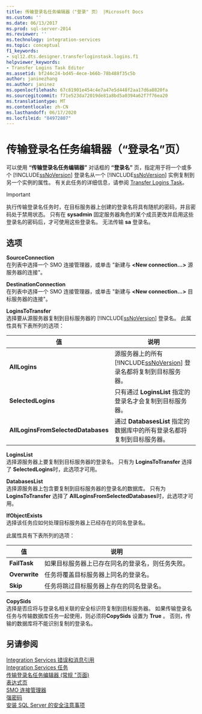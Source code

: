 ```yaml
---
title: 传输登录名任务编辑器（"登录" 页） |Microsoft Docs
ms.custom: ''
ms.date: 06/13/2017
ms.prod: sql-server-2014
ms.reviewer: ''
ms.technology: integration-services
ms.topic: conceptual
f1_keywords:
- sql12.dts.designer.transferloginstask.logins.f1
helpviewer_keywords:
- Transfer Logins Task Editor
ms.assetid: bf244c24-bd45-4ece-b66b-78b488f35c5b
author: janinezhang
ms.author: janinez
ms.openlocfilehash: 67c81901e454c4e7a47e5d448f2aa17d6a8820fa
ms.sourcegitcommit: f71e523da72019de81a8bd5a0394a62f7f76ea20
ms.translationtype: MT
ms.contentlocale: zh-CN
ms.lasthandoff: 06/17/2020
ms.locfileid: "84972807"
---
```

# <a name="transfer-logins-task-editor-logins-page"></a>传输登录名任务编辑器（“登录名”页）
  可以使用 **“传输登录名任务编辑器”** 对话框的 **“登录名”** 页，指定用于将一个或多个 [!INCLUDE[ssNoVersion](../includes/ssnoversion-md.md)] 登录名从一个 [!INCLUDE[ssNoVersion](../includes/ssnoversion-md.md)] 实例复制到另一个实例的属性。 有关此任务的详细信息，请参阅 [Transfer Logins Task](control-flow/transfer-logins-task.md)。  
  
> [!IMPORTANT]  
>  执行传输登录名任务时，在目标服务器上创建的登录名将具有随机的密码，并且密码处于禁用状态。 只有在 **sysadmin** 固定服务器角色的某个成员更改并启用这些登录名的密码后，才可使用这些登录名。 无法传输 **sa** 登录名。  
  
## <a name="options"></a>选项  
 **SourceConnection**  
 在列表中选择一个 SMO 连接管理器，或单击 "新建与 **\<New connection...>** 源服务器的连接"。  
  
 **DestinationConnection**  
 在列表中选择一个 SMO 连接管理器，或单击 "新建与 **\<New connection...>** 目标服务器的连接"。  
  
 **LoginsToTransfer**  
 选择要从源服务器复制到目标服务器的 [!INCLUDE[ssNoVersion](../includes/ssnoversion-md.md)] 登录名。 此属性具有下表所列的选项：  
  
|值|说明|  
|-----------|-----------------|  
|**AllLogins**|源服务器上的所有 [!INCLUDE[ssNoVersion](../includes/ssnoversion-md.md)] 登录名都将复制到目标服务器。|  
|**SelectedLogins**|只有通过 **LoginsList** 指定的登录名才会复制到目标服务器。|  
|**AllLoginsFromSelectedDatabases**|通过 **DatabasesList** 指定的数据库中的所有登录名都将复制到目标服务器。|  
  
 **LoginsList**  
 选择源服务器上要复制到目标服务器的登录名。 只有为 **LoginsToTransfer** 选择了 **SelectedLogins**时，此选项才可用。  
  
 **DatabasesList**  
 选择源服务器上包含要复制到目标服务器的登录名的数据库。 只有为 **LoginsToTransfer** 选择了 **AllLoginsFromSelectedDatabases**时，此选项才可用。  
  
 **IfObjectExists**  
 选择该任务应如何处理目标服务器上已经存在的同名登录名。  
  
 此属性具有下表所列的选项：  
  
|值|说明|  
|-----------|-----------------|  
|**FailTask**|如果目标服务器上已存在同名的登录名，则任务失败。|  
|**Overwrite**|任务将覆盖目标服务器上同名的登录名。|  
|**Skip**|任务将跳过目标服务器上存在的同名登录名。|  
  
 **CopySids**  
 选择是否应将与登录名相关联的安全标识符复制到目标服务器。 如果传输登录名任务与传输数据库任务一起使用，则必须将**CopySids** 设置为 **True** 。 否则，传输的数据库将不能识别复制的登录名。  
  
## <a name="see-also"></a>另请参阅  
 [Integration Services 错误和消息引用](../../2014/integration-services/integration-services-error-and-message-reference.md)   
 [Integration Services 任务](control-flow/integration-services-tasks.md)   
 [传输登录名任务编辑器 &#40;常规 "页面&#41;](general-page-of-integration-services-designers-options.md)   
 [表达式页](expressions/expressions-page.md)   
 [SMO 连接管理器](connection-manager/smo-connection-manager.md)   
 [强密码](../relational-databases/security/strong-passwords.md)   
 [安装 SQL Server 的安全注意事项](../../2014/sql-server/install/security-considerations-for-a-sql-server-installation.md)  
  
  

